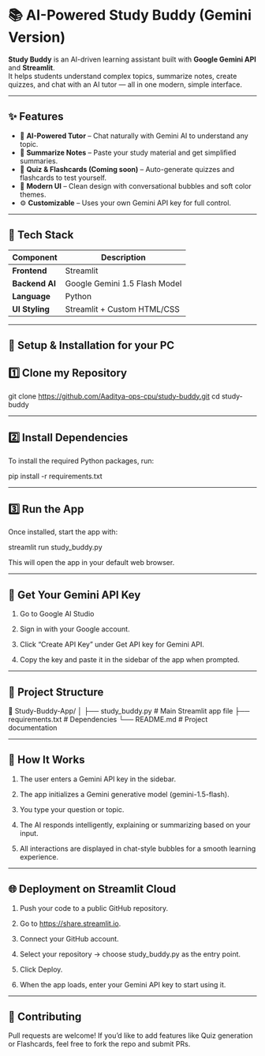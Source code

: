 # 📚 AI-Powered Study Buddy (Gemini Version)

**Study Buddy** is an AI-driven learning assistant built with **Google Gemini API** and **Streamlit**.  
It helps students understand complex topics, summarize notes, create quizzes, and chat with an AI tutor — all in one modern, simple interface.

---

## ✨ Features

- 🧠 **AI-Powered Tutor** – Chat naturally with Gemini AI to understand any topic.
- 📝 **Summarize Notes** – Paste your study material and get simplified summaries.
- 🎯 **Quiz & Flashcards (Coming soon)** – Auto-generate quizzes and flashcards to test yourself.
- 🎨 **Modern UI** – Clean design with conversational bubbles and soft color themes.
- ⚙️ **Customizable** – Uses your own Gemini API key for full control.

---

## 🧩 Tech Stack

| Component | Description |
|------------|-------------|
| **Frontend** | Streamlit |
| **Backend AI** | Google Gemini 1.5 Flash Model |
| **Language** | Python |
| **UI Styling** | Streamlit + Custom HTML/CSS |

---
 
## 🚀 Setup & Installation for your PC

## 1️⃣ Clone my Repository

git clone https://github.com/Aaditya-ops-cpu/study-buddy.git
cd study-buddy

---

## 2️⃣ Install Dependencies

To install the required Python packages, run:

pip install -r requirements.txt


---

## 3️⃣ Run the App

Once installed, start the app with:

streamlit run study_buddy.py

This will open the app in your default web browser.


---

## 🔑 Get Your Gemini API Key

1. Go to Google AI Studio


2. Sign in with your Google account.


3. Click “Create API Key” under Get API key for Gemini API.


4. Copy the key and paste it in the sidebar of the app when prompted.




---

## 📂 Project Structure

📁 Study-Buddy-App/
│
├── study_buddy.py          # Main Streamlit app file
├── requirements.txt        # Dependencies
└── README.md               # Project documentation


---

## 🧠 How It Works

1. The user enters a Gemini API key in the sidebar.


2. The app initializes a Gemini generative model (gemini-1.5-flash).


3. You type your question or topic.


4. The AI responds intelligently, explaining or summarizing based on your input.


5. All interactions are displayed in chat-style bubbles for a smooth learning experience.




---

## 🌐 Deployment on Streamlit Cloud

1. Push your code to a public GitHub repository.


2. Go to https://share.streamlit.io.


3. Connect your GitHub account.


4. Select your repository → choose study_buddy.py as the entry point.


5. Click Deploy.


6. When the app loads, enter your Gemini API key to start using it.




---

## 🤝 Contributing

Pull requests are welcome!
If you’d like to add features like Quiz generation or Flashcards, feel free to fork the repo and submit PRs.



